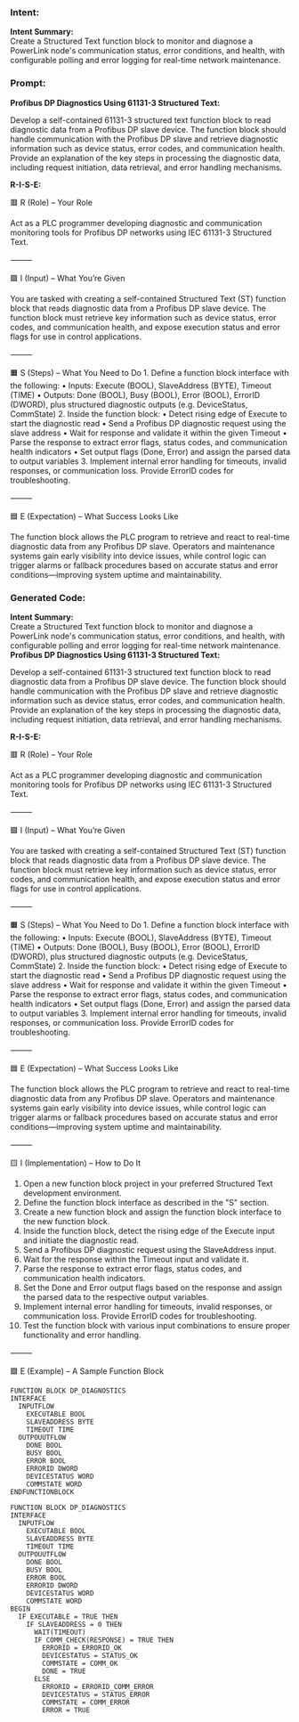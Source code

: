### Intent:
**Intent Summary:**  
Create a Structured Text function block to monitor and diagnose a PowerLink node's communication status, error conditions, and health, with configurable polling and error logging for real-time network maintenance.

### Prompt:
**Profibus DP Diagnostics Using 61131-3 Structured Text:**

Develop a self-contained 61131-3 structured text function block to read diagnostic data from a Profibus DP slave device. The function block should handle communication with the Profibus DP slave and retrieve diagnostic information such as device status, error codes, and communication health. Provide an explanation of the key steps in processing the diagnostic data, including request initiation, data retrieval, and error handling mechanisms.

**R-I-S-E:**

🟥 R (Role) – Your Role

Act as a PLC programmer developing diagnostic and communication monitoring tools for Profibus DP networks using IEC 61131-3 Structured Text.

⸻

🟩 I (Input) – What You’re Given

You are tasked with creating a self-contained Structured Text (ST) function block that reads diagnostic data from a Profibus DP slave device. The function block must retrieve key information such as device status, error codes, and communication health, and expose execution status and error flags for use in control applications.

⸻

🟧 S (Steps) – What You Need to Do
	1.	Define a function block interface with the following:
	•	Inputs: Execute (BOOL), SlaveAddress (BYTE), Timeout (TIME)
	•	Outputs: Done (BOOL), Busy (BOOL), Error (BOOL), ErrorID (DWORD), plus structured diagnostic outputs (e.g. DeviceStatus, CommState)
	2.	Inside the function block:
	•	Detect rising edge of Execute to start the diagnostic read
	•	Send a Profibus DP diagnostic request using the slave address
	•	Wait for response and validate it within the given Timeout
	•	Parse the response to extract error flags, status codes, and communication health indicators
	•	Set output flags (Done, Error) and assign the parsed data to output variables
	3.	Implement internal error handling for timeouts, invalid responses, or communication loss. Provide ErrorID codes for troubleshooting.

⸻

🟦 E (Expectation) – What Success Looks Like

The function block allows the PLC program to retrieve and react to real-time diagnostic data from any Profibus DP slave. Operators and maintenance systems gain early visibility into device issues, while control logic can trigger alarms or fallback procedures based on accurate status and error conditions—improving system uptime and maintainability.

### Generated Code:
**Intent Summary:**  
Create a Structured Text function block to monitor and diagnose a PowerLink node's communication status, error conditions, and health, with configurable polling and error logging for real-time network maintenance.
**Profibus DP Diagnostics Using 61131-3 Structured Text:**

Develop a self-contained 61131-3 structured text function block to read diagnostic data from a Profibus DP slave device. The function block should handle communication with the Profibus DP slave and retrieve diagnostic information such as device status, error codes, and communication health. Provide an explanation of the key steps in processing the diagnostic data, including request initiation, data retrieval, and error handling mechanisms.

**R-I-S-E:**

🟥 R (Role) – Your Role

Act as a PLC programmer developing diagnostic and communication monitoring tools for Profibus DP networks using IEC 61131-3 Structured Text.

⸻

🟩 I (Input) – What You’re Given

You are tasked with creating a self-contained Structured Text (ST) function block that reads diagnostic data from a Profibus DP slave device. The function block must retrieve key information such as device status, error codes, and communication health, and expose execution status and error flags for use in control applications.

⸻

🟧 S (Steps) – What You Need to Do
	1.	Define a function block interface with the following:
	•	Inputs: Execute (BOOL), SlaveAddress (BYTE), Timeout (TIME)
	•	Outputs: Done (BOOL), Busy (BOOL), Error (BOOL), ErrorID (DWORD), plus structured diagnostic outputs (e.g. DeviceStatus, CommState)
	2.	Inside the function block:
	•	Detect rising edge of Execute to start the diagnostic read
	•	Send a Profibus DP diagnostic request using the slave address
	•	Wait for response and validate it within the given Timeout
	•	Parse the response to extract error flags, status codes, and communication health indicators
	•	Set output flags (Done, Error) and assign the parsed data to output variables
	3.	Implement internal error handling for timeouts, invalid responses, or communication loss. Provide ErrorID codes for troubleshooting.

⸻

🟦 E (Expectation) – What Success Looks Like

The function block allows the PLC program to retrieve and react to real-time diagnostic data from any Profibus DP slave. Operators and maintenance systems gain early visibility into device issues, while control logic can trigger alarms or fallback procedures based on accurate status and error conditions—improving system uptime and maintainability.

⸻

🟨 I (Implementation) – How to Do It

1.	Open a new function block project in your preferred Structured Text development environment.
2.	Define the function block interface as described in the "S" section.
3.	Create a new function block and assign the function block interface to the new function block.
4.	Inside the function block, detect the rising edge of the Execute input and initiate the diagnostic read.
5.	Send a Profibus DP diagnostic request using the SlaveAddress input.
6.	Wait for the response within the Timeout input and validate it.
7.	Parse the response to extract error flags, status codes, and communication health indicators.
8.	Set the Done and Error output flags based on the response and assign the parsed data to the respective output variables.
9.	Implement internal error handling for timeouts, invalid responses, or communication loss. Provide ErrorID codes for troubleshooting.
10.	Test the function block with various input combinations to ensure proper functionality and error handling.

⸻

🟩 E (Example) – A Sample Function Block

```
FUNCTION BLOCK DP_DIAGNOSTICS
INTERFACE
  INPUTFLOW
    EXECUTABLE BOOL
    SLAVEADDRESS BYTE
    TIMEOUT TIME
  OUTPOUUTFLOW
    DONE BOOL
    BUSY BOOL
    ERROR BOOL
    ERRORID DWORD
    DEVICESTATUS WORD
    COMMSTATE WORD
ENDFUNCTIONBLOCK
```

```
FUNCTION BLOCK DP_DIAGNOSTICS
INTERFACE
  INPUTFLOW
    EXECUTABLE BOOL
    SLAVEADDRESS BYTE
    TIMEOUT TIME
  OUTPOUUTFLOW
    DONE BOOL
    BUSY BOOL
    ERROR BOOL
    ERRORID DWORD
    DEVICESTATUS WORD
    COMMSTATE WORD
BEGIN
  IF EXECUTABLE = TRUE THEN
    IF SLAVEADDRESS = 0 THEN
      WAIT(TIMEOUT)
      IF COMM_CHECK(RESPONSE) = TRUE THEN
        ERRORID = ERRORID_OK
        DEVICESTATUS = STATUS_OK
        COMMSTATE = COMM_OK
        DONE = TRUE
      ELSE
        ERRORID = ERRORID_COMM_ERROR
        DEVICESTATUS = STATUS_ERROR
        COMMSTATE = COMM_ERROR
        ERROR = TRUE
